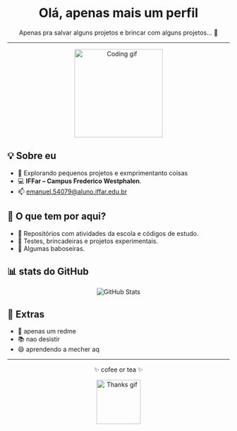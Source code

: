 <h1 align="center"> Olá, apenas mais um perfil</h1>

<p align="center"> Apenas pra salvar alguns projetos e brincar com alguns projetos... 🦇</p>

<hr>

<div align="center">
  <img src="https://media2.giphy.com/media/v1.Y2lkPTc5MGI3NjExY2lmZnVzbmU1MjI3NG9qc3g1Nmp3OG9sNjN5ZGhhd2d5Zmo3MWVydSZlcD12MV9pbnRlcm5hbF9naWZfYnlfaWQmY3Q9Zw/QKSXTlCRK0r1N2NnkV/giphy.gif" width="200" alt="Coding gif">
</div>

<h2>💡 Sobre eu</h2>
<ul>
  <li>🌱 Explorando pequenos projetos e exmprimentanto coisas</li>
  <li>💻 <strong>IFFar – Campus Frederico Westphalen</strong>.</li>
  <li>📫 <a href="mailto:emanuel.54079@aluno.iffar.edu.br">emanuel.54079@aluno.iffar.edu.br</a></li>
</ul>

<h2>🤖 O que tem por aqui?</h2>
<ul>
  <li>🔧 Repositórios com atividades da escola e códigos de estudo.</li>
  <li>🧪 Testes, brincadeiras e projetos experimentais.</li>
  <li>📁 Algumas baboseiras.</li>
</ul>

<h2>📊 stats do GitHub</h2>

<div align="center">
  <img src="https://github-readme-stats.vercel.app/api?username=emanuecaIFFar&show_icons=true&theme=tokyonight" alt="GitHub Stats">
</div>

<h2>📎 Extras</h2>
<ul>
  <li>💬 apenas um redme</li>
  <li>📚 nao desistir</li>
  <li>😄 aprendendo a mecher aq</li>
</ul>

<hr>

<div align="center">
  <p>✨ cofee or tea ✨</p>
  <img src="https://media.giphy.com/media/jpVnC65DmYeyRL4LHS/giphy.gif" width="100" alt="Thanks gif">
</div>
